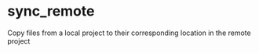# sync_remote
Copy files from a local project to their corresponding location in the remote project
